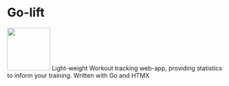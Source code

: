 # Go-lift
<img src="/assets/Go-lift_character" width="100">
Light-weight Workout tracking web-app, providing statistics to inform your training. Written with Go and HTMX
